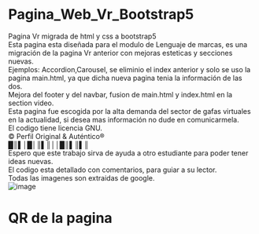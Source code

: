 # Pagina_Web_Vr_Bootstrap5
Pagina Vr migrada de html y css a bootstrap5 <br>
Esta pagina esta diseñada para el modulo de Lenguaje de marcas, es una migración de la pagina Vr anterior con mejoras esteticas y secciones nuevas.<br>
Ejemplos: Accordion,Carousel, se eliminio el index anterior y solo se uso la pagina main.html, ya que dicha nueva pagina tenia la información de las dos.<br>
Mejora del footer y del navbar, fusion de main.html y index.html en la section video.<br>
Esta pagina fue escogida por la alta demanda del sector de gafas virtuales en la actualidad, si desea mas información no dude en comunicarmela.<br>
El codigo tiene licencia GNU.<br>
© Perfil Original & Auténtico®<br>
█║▌│█│║▌║││█║▌║▌║<br>
Espero que este trabajo sirva de ayuda a otro estudiante para poder tener ideas nuevas.<br>
El codigo esta detallado con comentarios, para guiar a su lector.<br>
Todas las imagenes son extraidas de google. <br>
![image](https://user-images.githubusercontent.com/91873325/153717975-752cb7a8-b030-4ab0-a4fb-42401e8cc88a.png)
<h1>QR de la pagina </h1>


